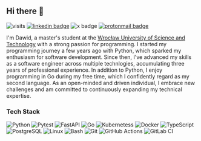 ## Hi there 👋

![visits](https://komarev.com/ghpvc/?username=raczu&abbreviated=true&style=flat&label=Vists&color=blue)
[![linkedin badge](https://custom-icon-badges.demolab.com/badge/raczu-0A66C2?logo=linkedin-white&logoColor=fff)](https://www.linkedin.com/in/raczu)
![x badge](https://img.shields.io/badge/%40raczuu1-black?style=flat&logo=x&link=https%3A%2F%2Ftwitter.com%2Fraczuu1)
[![protonmail badge](https://img.shields.io/badge/raczu%2Bcontact%40protonmail.com-white?style=flat&logo=protonmail&color=%23382580)](mailto:raczu+contact@protonmail.com)

I'm Dawid, a master's student at the [Wrocław University of Science and Technology](https://pwr.edu.pl/en/) with a strong passion for programming. I started my programming journey a few years ago with Python, which sparked my enthusiasm for software development. Since then, I've advanced my skills as a software engineer across multiple technlogies, accumulating three years of professional experience. In addition to Python, I enjoy programming in Go during my free time, which I confidently regard as my second language. As an open-minded and driven individual, I embrace new challenges and am committed to continuously expanding my technical expertise.

### Tech Stack

![Python](https://img.shields.io/badge/Python-gray?style=for-the-badge&logo=python&logoColor=white)
![Pytest](https://img.shields.io/badge/Pytest-gray?style=for-the-badge&logo=pytest&logoColor=white)
![FastAPI](https://img.shields.io/badge/FastAPI-gray?style=for-the-badge&logo=fastapi&logoColor=white)
![Go](https://img.shields.io/badge/Go-gray?style=for-the-badge&logo=go&logoColor=white)
![Kubernetess](https://img.shields.io/badge/Kubernetes-gray?style=for-the-badge&logo=kubernetes&logoColor=white)
![Docker](https://img.shields.io/badge/Docker-gray?style=for-the-badge&logo=docker&logoColor=white)
![TypeScript](https://img.shields.io/badge/TypeScript-gray?style=for-the-badge&logo=typescript&logoColor=white)
![PostgreSQL](https://img.shields.io/badge/PostgreSQL-gray?style=for-the-badge&logo=postgresql&logoColor=white)
![Linux](https://img.shields.io/badge/Linux-gray?style=for-the-badge&logo=linux&logoColor=white)
![Bash](https://img.shields.io/badge/Bash-gray?style=for-the-badge&logo=gnu-bash&logoColor=white)
![Git](https://img.shields.io/badge/Git-gray?style=for-the-badge&logo=git&logoColor=white)
![GitHub Actions](https://img.shields.io/badge/GitHub%20Actions-gray?style=for-the-badge&logo=github-actions&logoColor=white)
![GitLab CI](https://img.shields.io/badge/GitLab%20CI-gray?style=for-the-badge&logo=gitlab&logoColor=white)
